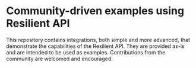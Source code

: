 # Community-driven examples using Resilient API

This repository contains integrations, both simple and more advanced, that demonstrate the capabilities of the Resilient API.  They are provided as-is and are intended to be used as examples.  Contributions from the community are welcomed and encouraged.



